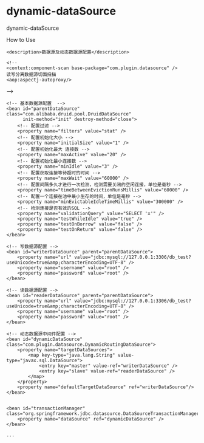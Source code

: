 # dynamic-dataSource
dynamic-dataSource

How to Use
<?xml version="1.0" encoding="UTF-8"?>
<beans xmlns="http://www.springframework.org/schema/beans"
       xmlns:xsi="http://www.w3.org/2001/XMLSchema-instance" xmlns:aop="http://www.springframework.org/schema/aop"
       xsi:schemaLocation="http://www.springframework.org/schema/beans
		http://www.springframework.org/schema/beans/spring-beans-2.5.xsd
		http://www.springframework.org/schema/aop
		http://www.springframework.org/schema/aop/spring-aop-2.5.xsd" default-autowire="byName">

    <description>数据源及动态数据源配置</description>

    <!--
    <context:component-scan base-package="com.plugin.datasource" />
    读写分离数据源切面扫描
    <aop:aspectj-autoproxy/>
   -->

    <!-- 基本数据源配置  -->
    <bean id="parentDataSource" class="com.alibaba.druid.pool.DruidDataSource"
          init-method="init" destroy-method="close">
        <!-- 配置过滤 -->
        <property name="filters" value="stat" />
        <!-- 配置初始化大小 -->
        <property name="initialSize" value="1" />
        <!-- 配置初始化最大 连接数 -->
        <property name="maxActive" value="20" />
        <!-- 配置初始化最小连接数 -->
        <property name="minIdle" value="3" />
        <!-- 配置获取连接等待超时的时间 -->
        <property name="maxWait" value="60000" />
        <!-- 配置间隔多久才进行一次检测，检测需要关闭的空闲连接，单位是毫秒 -->
        <property name="timeBetweenEvictionRunsMillis" value="60000" />
        <!-- 配置一个连接在池中最小生存的时间，单位是毫秒 -->
        <property name="minEvictableIdleTimeMillis" value="300000" />
        <!-- 检测连接是否有效的SQL -->
        <property name="validationQuery" value="SELECT 'x'" />
        <property name="testWhileIdle" value="true" />
        <property name="testOnBorrow" value="false" />
        <property name="testOnReturn" value="false" />
    </bean>

    <!-- 写数据源配置 -->
    <bean id="writerDataSource" parent="parentDataSource">
        <property name="url" value="jdbc:mysql://127.0.0.1:3306/db_test?useUnicode=true&amp;characterEncoding=UTF-8" />
        <property name="username" value="root" />
        <property name="password" value="root" />
    </bean>

    <!-- 读数据源配置 -->
    <bean id="readerDataSource" parent="parentDataSource">
        <property name="url" value="jdbc:mysql://127.0.0.1:3306/db_test?useUnicode=true&amp;characterEncoding=UTF-8" />
        <property name="username" value="root" />
        <property name="password" value="root" />
    </bean>

    <!-- 动态数据源中间件配置 -->
    <bean id="dynamicDataSource" class="com.plugin.datasource.DynamicRoutingDataSource">
        <property name="targetDataSources">
            <map key-type="java.lang.String" value-type="javax.sql.DataSource">
                <entry key="master" value-ref="writerDataSource" />
                <entry key="slave" value-ref="readerDataSource" />
            </map>
        </property>
        <property name="defaultTargetDataSource" ref="writerDataSource"/>
    </bean>


    <bean id="transactionManager" class="org.springframework.jdbc.datasource.DataSourceTransactionManager">
        <property name="dataSource" ref="dynamicDataSource" />
    </bean>

    ...

</beans>


